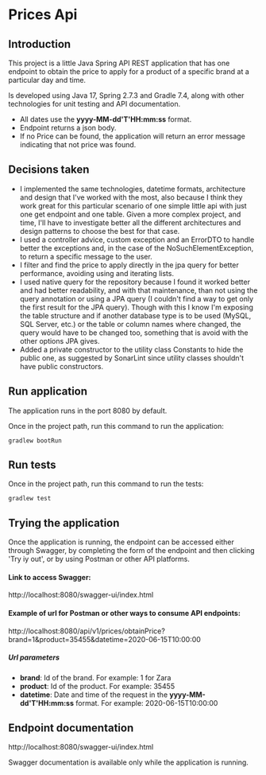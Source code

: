 # Prices Api


## Introduction
This project is a little Java Spring API REST application that has one endpoint to obtain the price to apply for a product of a specific brand at a particular day and time.

Is developed using Java 17, Spring 2.7.3 and Gradle 7.4, along with other technologies for unit testing and API documentation.

- All dates use the <b>yyyy-MM-dd'T'HH:mm:ss</b> format. </n>
- Endpoint returns a json body.
- If no Price can be found, the application will return an error message indicating that not price was found.

## Decisions taken

- I implemented the same technologies, datetime formats, architecture and design that I've worked with the most, also because I think they work great for this particular scenario of one simple little api with just one get endpoint and one table. Given a more complex project, and time, I'll have to investigate better all the different architectures and design patterns to choose the best for that case.
- I used a controller advice, custom exception and an ErrorDTO to handle better the exceptions and, in the case of the NoSuchElementException, to return a specific message to the user.
- I filter and find the price to apply directly in the jpa query for better performance, avoiding using and iterating lists.
- I used native query for the repository because I found it worked better and had better readability, and with that maintenance, than not using the query annotation or using a JPA query (I couldn't find a way to get only the first result for the JPA query). Though with this I know I'm exposing the table structure and if another database type is to be used (MySQL, SQL Server, etc.) or the table or column names where changed, the query would have to be changed too, something that is avoid with the other options JPA gives.
- Added a private constructor to the utility class Constants to hide the public one, as suggested by SonarLint since utility classes shouldn't have public constructors.

## Run application

The application runs in the port 8080 by default.

Once in the project path, run this command to run the application:
~~~
gradlew bootRun
~~~


## Run tests

Once in the project path, run this command to run the tests:
~~~
gradlew test
~~~

## Trying the application

Once the application is running, the endpoint can be accessed either through Swagger, by completing the form of the endpoint and then clicking 'Try iy out', or by using Postman or other API platforms.

#### Link to access Swagger:
http://localhost:8080/swagger-ui/index.html

#### Example of url for Postman or other ways to consume API endpoints:
http://localhost:8080/api/v1/prices/obtainPrice?brand=1&product=35455&datetime=2020-06-15T10:00:00

##### Url parameters
- <b>brand</b>: Id of the brand. For example: 1 for Zara
- <b>product</b>: Id of the product. For example: 35455
- <b>datetime</b>: Date and time of the request in the <b>yyyy-MM-dd'T'HH:mm:ss</b> format. For example: 2020-06-15T10:00:00

## Endpoint documentation
http://localhost:8080/swagger-ui/index.html

Swagger documentation is available only while the application is running.